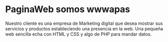 # PaginaWeb somos wwwapas

Nuestro cliente es una empresa de Marketing digital que desea
mostrar sus servicios y productos estableciendo una presencia en la
web.
Una pequeña web sencilla echa con HTML y CSS y algo de PHP para mandar datos.
